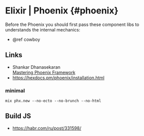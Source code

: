 # Elixir | Phoenix {#phoenix}

Before the Phoenix you should first pass these component libs to understands the
internal mechanics:

* @ref cowboy

## Links

* Shankar Dhanasekaran <br>
    [Mastering Phoenix Framework](https://shankardevy.com/phoenix-inside-out-mpf/)
* https://hexdocs.pm/phoenix/installation.html

### minimal

```
mix phx.new --no-ecto --no-brunch --no-html
```

## Build JS

* https://habr.com/ru/post/331598/
